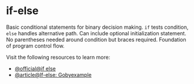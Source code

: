 # if-else

Basic conditional statements for binary decision making. `if` tests condition, `else` handles alternative path. Can include optional initialization statement. No parentheses needed around condition but braces required. Foundation of program control flow.

Visit the following resources to learn more:

- [@official@if else](https://go.dev/tour/flowcontrol/7)
- [@article@If-else: Gobyexample](https://gobyexample.com/if-else)